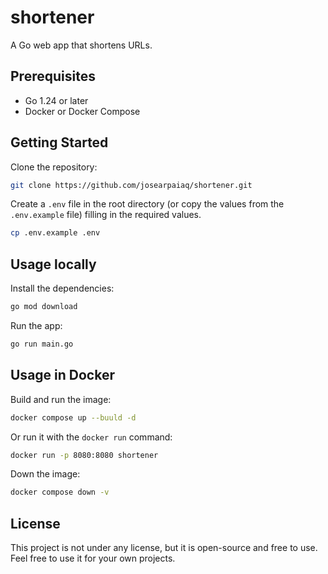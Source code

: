 # shortener

A Go web app that shortens URLs.

## Prerequisites

- Go 1.24 or later
- Docker or Docker Compose

## Getting Started

Clone the repository:

```bash
git clone https://github.com/josearpaiaq/shortener.git
```

Create a `.env` file in the root directory (or copy the values from the `.env.example` file) filling in the required values.

```bash
cp .env.example .env
```

## Usage locally

Install the dependencies:

```bash
go mod download
```

Run the app:

```bash
go run main.go
```

## Usage in Docker

Build and run the image:

```bash
docker compose up --buuld -d
```

Or run it with the `docker run` command:

```bash
docker run -p 8080:8080 shortener
```

Down the image:

```bash
docker compose down -v
```

## License

This project is not under any license, but it is open-source and free to use. Feel free to use it for your own projects.

